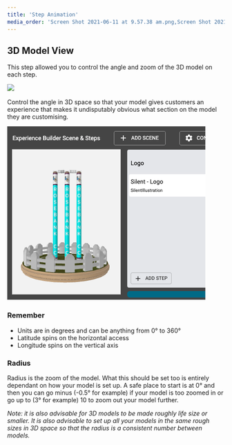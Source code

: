```yaml
---
title: 'Step Animation'
media_order: 'Screen Shot 2021-06-11 at 9.57.38 am.png,Screen Shot 2021-06-11 at 9.58.13 am.png'
---
```


## 3D Model View

This step allowed you to control the angle and zoom of the 3D model on each step.

![](http://https://help.spiff.com.au/user/pages/04.Spiff-Concepts/03.workflows/03.step-details/01.step-animation/Screen%20Shot%202021-06-11%20at%209.57.38%20am.png)

Control the angle in 3D space so that your model gives customers an experience that makes it undisputably obvious what section on the model they are customising.

![](Screen%20Shot%202021-06-11%20at%209.58.13%20am.png)

### Remember

- Units are in degrees and can be anything from 0° to 360°
- Latitude spins on the horizontal access
- Longitude spins on the vertical axis

### Radius

Radius is the zoom of the model. What this should be set too is entirely dependant on how your model is set up. A safe place to start is at 0° and then you can go minus (-0.5° for example) if your model is too zoomed in or go up to (3° for example) 10 to zoom out your model further. 

_Note: it is also advisable for 3D models to be made roughly life size or smaller. It is also advisable to set up all your models in the same rough sizes in 3D space so that the radius is a consistent number between models._